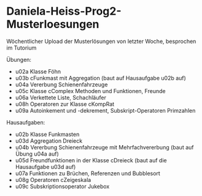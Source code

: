 # Daniela-Heiss-Prog2-Musterloesungen
Wöchentlicher Upload der Musterlösungen von letzter Woche, besprochen im Tutorium

Übungen: 
- u02a Klasse Föhn
- u03b cFunkmast mit Aggregation (baut auf Hausaufgabe u02b auf)
- u04a Vererbung Schienenfahrzeuge
- u05c Klasse cComplex Methoden und Funktionen, Freunde
- u06a Verkettete Liste, Schachläufer
- u08h Operatoren zur Klasse cKompRat
- u09a Autoinkement und -dekrement, Subskript-Operatoren Primzahlen

Hausaufgaben:
- u02b Klasse Funkmasten
- u03d Aggregation Dreieck
- u04b Vererbung Schienenfahrzeuge mit Mehrfachvererbung (baut auf Übung u04a auf)
- u05d Freundfunktionen in der Klasse cDreieck (baut auf die Hausaufgabe u03d auf)
- u07a Funktionen zu Brüchen, Referenzen und Bubblesort
- u08g Operatoren cZeigeskala
- u09c Subskriptionsoperator Jukebox
